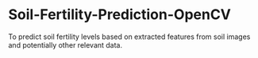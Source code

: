 # Soil-Fertility-Prediction-OpenCV
To predict soil fertility levels based on extracted features from soil images and potentially other relevant data.
